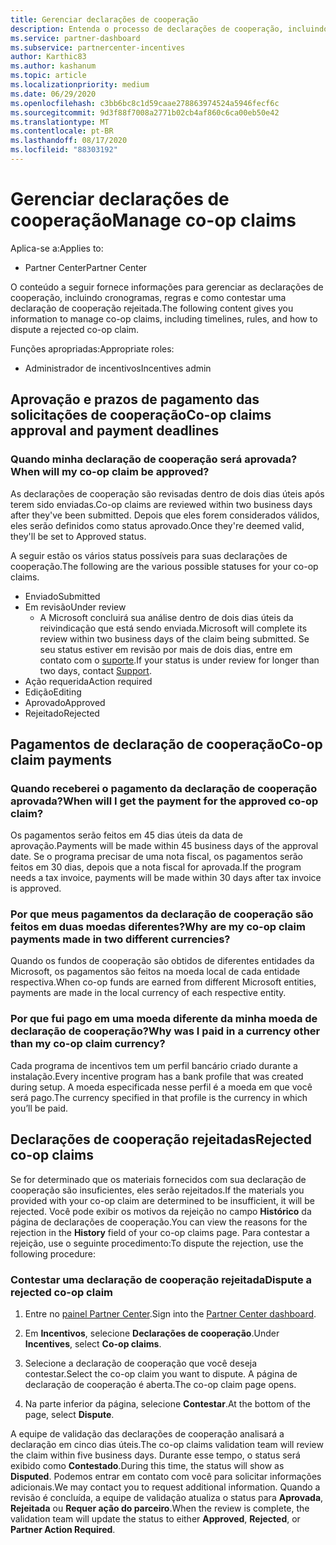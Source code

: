 ```yaml
---
title: Gerenciar declarações de cooperação
description: Entenda o processo de declarações de cooperação, incluindo prazos, problemas de moeda e como contestar uma declaração de cooperação rejeitada.
ms.service: partner-dashboard
ms.subservice: partnercenter-incentives
author: Karthic83
ms.author: kashanum
ms.topic: article
ms.localizationpriority: medium
ms.date: 06/29/2020
ms.openlocfilehash: c3bb6bc8c1d59caae278863974524a5946fecf6c
ms.sourcegitcommit: 9d3f88f7008a2771b02cb4af860c6ca00eb50e42
ms.translationtype: MT
ms.contentlocale: pt-BR
ms.lasthandoff: 08/17/2020
ms.locfileid: "88303192"
---
```

# <a name="manage-co-op-claims"></a><span data-ttu-id="d33b5-103">Gerenciar declarações de cooperação</span><span class="sxs-lookup"><span data-stu-id="d33b5-103">Manage co-op claims</span></span>

<span data-ttu-id="d33b5-104">Aplica-se a:</span><span class="sxs-lookup"><span data-stu-id="d33b5-104">Applies to:</span></span>

- <span data-ttu-id="d33b5-105">Partner Center</span><span class="sxs-lookup"><span data-stu-id="d33b5-105">Partner Center</span></span>

<span data-ttu-id="d33b5-106">O conteúdo a seguir fornece informações para gerenciar as declarações de cooperação, incluindo cronogramas, regras e como contestar uma declaração de cooperação rejeitada.</span><span class="sxs-lookup"><span data-stu-id="d33b5-106">The following content gives you information to manage co-op claims, including timelines, rules, and how to dispute a rejected co-op claim.</span></span>

<span data-ttu-id="d33b5-107">Funções apropriadas:</span><span class="sxs-lookup"><span data-stu-id="d33b5-107">Appropriate roles:</span></span>

- <span data-ttu-id="d33b5-108">Administrador de incentivos</span><span class="sxs-lookup"><span data-stu-id="d33b5-108">Incentives admin</span></span>

## <a name="co-op-claims-approval-and-payment-deadlines"></a><span data-ttu-id="d33b5-109">Aprovação e prazos de pagamento das solicitações de cooperação</span><span class="sxs-lookup"><span data-stu-id="d33b5-109">Co-op claims approval and payment deadlines</span></span>

### <a name="when-will-my-co-op-claim-be-approved"></a><span data-ttu-id="d33b5-110">Quando minha declaração de cooperação será aprovada?</span><span class="sxs-lookup"><span data-stu-id="d33b5-110">When will my co-op claim be approved?</span></span>

<span data-ttu-id="d33b5-111">As declarações de cooperação são revisadas dentro de dois dias úteis após terem sido enviadas.</span><span class="sxs-lookup"><span data-stu-id="d33b5-111">Co-op claims are reviewed within two business days after they've been submitted.</span></span> <span data-ttu-id="d33b5-112">Depois que eles forem considerados válidos, eles serão definidos como status aprovado.</span><span class="sxs-lookup"><span data-stu-id="d33b5-112">Once they're deemed valid, they'll be set to Approved status.</span></span>  

<span data-ttu-id="d33b5-113">A seguir estão os vários status possíveis para suas declarações de cooperação.</span><span class="sxs-lookup"><span data-stu-id="d33b5-113">The following are the various possible statuses for your co-op claims.</span></span>

- <span data-ttu-id="d33b5-114">Enviado</span><span class="sxs-lookup"><span data-stu-id="d33b5-114">Submitted</span></span>
- <span data-ttu-id="d33b5-115">Em revisão</span><span class="sxs-lookup"><span data-stu-id="d33b5-115">Under review</span></span>
  - <span data-ttu-id="d33b5-116">A Microsoft concluirá sua análise dentro de dois dias úteis da reivindicação que está sendo enviada.</span><span class="sxs-lookup"><span data-stu-id="d33b5-116">Microsoft will complete its review within two business days of the claim being submitted.</span></span> <span data-ttu-id="d33b5-117">Se seu status estiver em revisão por mais de dois dias, entre em contato com o [suporte](https://partner.microsoft.com/dashboard/support/incentives/servicerequests?category=incentives).</span><span class="sxs-lookup"><span data-stu-id="d33b5-117">If your status is under review for longer than two days, contact [Support](https://partner.microsoft.com/dashboard/support/incentives/servicerequests?category=incentives).</span></span>
- <span data-ttu-id="d33b5-118">Ação requerida</span><span class="sxs-lookup"><span data-stu-id="d33b5-118">Action required</span></span>
- <span data-ttu-id="d33b5-119">Edição</span><span class="sxs-lookup"><span data-stu-id="d33b5-119">Editing</span></span>
- <span data-ttu-id="d33b5-120">Aprovado</span><span class="sxs-lookup"><span data-stu-id="d33b5-120">Approved</span></span>
- <span data-ttu-id="d33b5-121">Rejeitado</span><span class="sxs-lookup"><span data-stu-id="d33b5-121">Rejected</span></span>

## <a name="co-op-claim-payments"></a><span data-ttu-id="d33b5-122">Pagamentos de declaração de cooperação</span><span class="sxs-lookup"><span data-stu-id="d33b5-122">Co-op claim payments</span></span>

### <a name="when-will-i-get-the-payment-for-the-approved-co-op-claim"></a><span data-ttu-id="d33b5-123">Quando receberei o pagamento da declaração de cooperação aprovada?</span><span class="sxs-lookup"><span data-stu-id="d33b5-123">When will I get the payment for the approved co-op claim?</span></span>

<span data-ttu-id="d33b5-124">Os pagamentos serão feitos em 45 dias úteis da data de aprovação.</span><span class="sxs-lookup"><span data-stu-id="d33b5-124">Payments will be made within 45 business days of the approval date.</span></span> <span data-ttu-id="d33b5-125">Se o programa precisar de uma nota fiscal, os pagamentos serão feitos em 30 dias, depois que a nota fiscal for aprovada.</span><span class="sxs-lookup"><span data-stu-id="d33b5-125">If the program needs a tax invoice, payments will be made within 30 days after tax invoice is approved.</span></span>

### <a name="why-are-my-co-op-claim-payments-made-in-two-different-currencies"></a><span data-ttu-id="d33b5-126">Por que meus pagamentos da declaração de cooperação são feitos em duas moedas diferentes?</span><span class="sxs-lookup"><span data-stu-id="d33b5-126">Why are my co-op claim payments made in two different currencies?</span></span>

<span data-ttu-id="d33b5-127">Quando os fundos de cooperação são obtidos de diferentes entidades da Microsoft, os pagamentos são feitos na moeda local de cada entidade respectiva.</span><span class="sxs-lookup"><span data-stu-id="d33b5-127">When co-op funds are earned from different Microsoft entities, payments are made in the local currency of each respective entity.</span></span>  

### <a name="why-was-i-paid-in-a-currency-other-than-my-co-op-claim-currency"></a><span data-ttu-id="d33b5-128">Por que fui pago em uma moeda diferente da minha moeda de declaração de cooperação?</span><span class="sxs-lookup"><span data-stu-id="d33b5-128">Why was I paid in a currency other than my co-op claim currency?</span></span>

<span data-ttu-id="d33b5-129">Cada programa de incentivos tem um perfil bancário criado durante a instalação.</span><span class="sxs-lookup"><span data-stu-id="d33b5-129">Every incentive program has a bank profile that was created during setup.</span></span> <span data-ttu-id="d33b5-130">A moeda especificada nesse perfil é a moeda em que você será pago.</span><span class="sxs-lookup"><span data-stu-id="d33b5-130">The currency specified in that profile is the currency in which you’ll be paid.</span></span>

## <a name="rejected-co-op-claims"></a><span data-ttu-id="d33b5-131">Declarações de cooperação rejeitadas</span><span class="sxs-lookup"><span data-stu-id="d33b5-131">Rejected co-op claims</span></span>

<span data-ttu-id="d33b5-132">Se for determinado que os materiais fornecidos com sua declaração de cooperação são insuficientes, eles serão rejeitados.</span><span class="sxs-lookup"><span data-stu-id="d33b5-132">If the materials you provided with your co-op claim are determined to be insufficient, it will be rejected.</span></span> <span data-ttu-id="d33b5-133">Você pode exibir os motivos da rejeição no campo **Histórico** da página de declarações de cooperação.</span><span class="sxs-lookup"><span data-stu-id="d33b5-133">You can view the reasons for the rejection in the **History** field of your co-op claims page.</span></span> <span data-ttu-id="d33b5-134">Para contestar a rejeição, use o seguinte procedimento:</span><span class="sxs-lookup"><span data-stu-id="d33b5-134">To dispute the rejection, use the following procedure:</span></span>

### <a name="dispute-a-rejected-co-op-claim"></a><span data-ttu-id="d33b5-135">Contestar uma declaração de cooperação rejeitada</span><span class="sxs-lookup"><span data-stu-id="d33b5-135">Dispute a rejected co-op claim</span></span>

1. <span data-ttu-id="d33b5-136">Entre no [painel Partner Center](https://partner.microsoft.com/dashboard/).</span><span class="sxs-lookup"><span data-stu-id="d33b5-136">Sign into the [Partner Center dashboard](https://partner.microsoft.com/dashboard/).</span></span>

2. <span data-ttu-id="d33b5-137">Em **Incentivos**, selecione **Declarações de cooperação**.</span><span class="sxs-lookup"><span data-stu-id="d33b5-137">Under **Incentives**, select **Co-op claims**.</span></span>

3. <span data-ttu-id="d33b5-138">Selecione a declaração de cooperação que você deseja contestar.</span><span class="sxs-lookup"><span data-stu-id="d33b5-138">Select the co-op claim you want to dispute.</span></span> <span data-ttu-id="d33b5-139">A página de declaração de cooperação é aberta.</span><span class="sxs-lookup"><span data-stu-id="d33b5-139">The co-op claim page opens.</span></span>

4. <span data-ttu-id="d33b5-140">Na parte inferior da página, selecione **Contestar**.</span><span class="sxs-lookup"><span data-stu-id="d33b5-140">At the bottom of the page, select **Dispute**.</span></span>

<span data-ttu-id="d33b5-141">A equipe de validação das declarações de cooperação analisará a declaração em cinco dias úteis.</span><span class="sxs-lookup"><span data-stu-id="d33b5-141">The co-op claims validation team will review the claim within five business days.</span></span> <span data-ttu-id="d33b5-142">Durante esse tempo, o status será exibido como **Contestado**.</span><span class="sxs-lookup"><span data-stu-id="d33b5-142">During this time, the status will show as **Disputed**.</span></span> <span data-ttu-id="d33b5-143">Podemos entrar em contato com você para solicitar informações adicionais.</span><span class="sxs-lookup"><span data-stu-id="d33b5-143">We may contact you to request additional information.</span></span> <span data-ttu-id="d33b5-144">Quando a revisão é concluída, a equipe de validação atualiza o status para **Aprovada**, **Rejeitada** ou **Requer ação do parceiro**.</span><span class="sxs-lookup"><span data-stu-id="d33b5-144">When the review is complete, the validation team will update the status to either **Approved**, **Rejected**, or **Partner Action Required**.</span></span>
